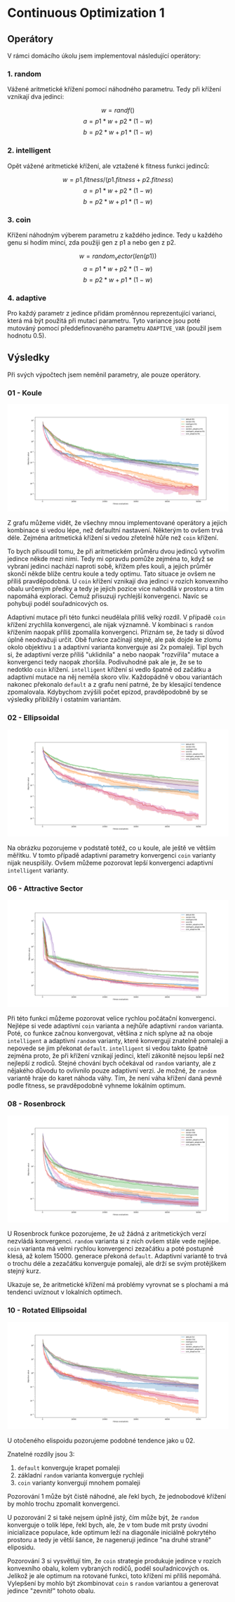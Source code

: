 # Continuous Optimization 1

## Operátory
V rámci domácího úkolu jsem implementoval následující operátory:

### 1. random
Vážené aritmetické křížení pomocí náhodného parametru. Tedy při křížení vznikají
dva jedinci:

$$ w = randf() $$
$$ a = p1 * w + p2 * (1 - w) $$
$$ b = p2 * w + p1 * (1 - w) $$

### 2. intelligent
Opět vážené aritmetické křížení, ale vztažené k fitness funkci jedinců:

$$ w = p1.fitness / (p1.fitness + p2.fitness) $$
$$ a = p1 * w + p2 * (1 - w) $$
$$ b = p2 * w + p1 * (1 - w) $$

### 3. coin
Křížení náhodným výberem parametru z každého jedince. Tedy u každého genu si
hodím mincí, zda použiji gen z p1 a nebo gen z p2.

$$ w = random_vector(len(p1)) $$
$$ a = p1 * w + p2 * (1 - w) $$
$$ b = p2 * w + p1 * (1 - w) $$

### 4. adaptive
Pro každý parametr z jedince přidám proměnnou reprezentující varianci, která má
být použitá při mutaci parametru. Tyto variance jsou poté mutováný pomocí
předdefinovaného parametru `ADAPTIVE_VAR` (použil jsem hodnotu 0.5).

## Výsledky

Při svých výpočtech jsem neměnil parametry, ale pouze operátory.

### 01 - Koule
<img src="./images/Figure_1.png"/>

Z grafu můžeme vidět, že všechny mnou implementované operátory a jejich kombinace si vedou lépe, než defaultní nastavení. Některým to ovšem trvá déle. Zejména aritmetická křížení si vedou zřetelně hůře než `coin` křížení.

To bych přisoudil tomu, že při aritmetickém průměru dvou jedinců vytvořím jedince někde mezi nimi. Tedy mi opravdu pomůže zejména to, když se vybraní jedinci nachází naproti sobě, křížem přes kouli, a jejich průměr skončí někde blíže centru koule a tedy optimu. Tato situace je ovšem ne příliš pravděpodobná. U `coin` křížení vznikají dva jedinci v rozích konvexního obalu určeným předky a tedy je jejich pozice více nahodilá v prostoru a tím napomáhá exploraci. Čemuž přisuzuji rychlejší konvergenci. Navíc se pohybuji podél souřadnicových os.

Adaptivní mutace při této funkci neudělala příliš velký rozdíl. V případě `coin` křížení zrychlila konvergenci, ale nijak významně. V kombinaci s `random` křížením naopak příliš zpomalila konvergenci. Přiznám se, že tady si důvod úplně neodvažuji určit. Obě funkce začínají stejně, ale pak dojde ke zlomu okolo objektivu `1` a adaptivní varianta konverguje asi 2x pomaleji. Tipl bych si, že adaptivní verze příliš "uklidnila" a nebo naopak "rozvířila" mutace a konvergenci tedy naopak zhoršila. Podivuhodné pak ale je, že se to nedotklo `coin` křížení. `intelligent` křížení si vedlo špatně od začátku a adaptivní mutace na něj neměla skoro vliv. Každopádně v obou variantách nakonec překonalo `default` a z grafu není patrné, že by klesající tendence zpomalovala. Kdybychom zvýšili počet epizod, pravděpodobně by se výsledky přiblížily i ostatním variantám.

### 02 - Ellipsoidal
<img src="./images/Figure_3.png"/>

Na obrázku pozorujeme v podstatě totéž, co u koule, ale ještě ve větším měřítku. V tomto případě adaptivní parametry konvergenci `coin` varianty nijak neuspíšily. Ovšem můžeme pozorovat lepší konvergenci adaptivní `intelligent` varianty.

### 06 - Attractive Sector
<img src="./images/Figure_4.png"/>

Při této funkci můžeme pozorovat velice rychlou počátační konvergenci. Nejlépe si vede adaptivní `coin` varianta a nejhůře adaptivní `random` varianta. Poté, co funkce začnou konvergovat, většina z nich splyne až na oboje `intelligent` a adaptivní `random` varianty, které konvergují znatelně pomaleji a nepovede se jim překonat `default`. `intelligent` si vedou takto špatně zejména proto, že při křížení vznikají jedinci, kteří zákonitě nejsou lepší než nejlepší z rodiců. Stejné chování bych očekával od `random` varianty, ale z nějakého důvodu to ovlivnilo pouze adaptivní verzi. Je možné, že `random` variantě hraje do karet náhoda váhy. Tím, že není váha křížení daná pevně podle fitness, se pravděpodobně vyhneme lokálním optimum.

### 08 - Rosenbrock
<img src="./images/Figure_6.png"/>

U Rosenbrock funkce pozorujeme, že už žádná z aritmetických verzí nezvládá konvergenci. `random` varianta si z nich ovšem stále vede nejlépe. `coin` varianta má velmi rychlou konvergenci zezačátku a poté postupně klesá, až kolem 15000. generace překoná `default`. Adaptivní variantě to trvá o trochu déle a zezačátku konverguje pomaleji, ale drží se svým protějškem stejný kurz.

Ukazuje se, že aritmetické křížení má problémy vyrovnat se s plochami a má tendenci uvíznout v lokalních optimech. 

### 10 - Rotated Ellipsoidal
<img src="./images/Figure_8.png"/>

U otočeného elispoidu pozorujeme podobné tendence jako u 02. 

Znatelné rozdíly jsou 3:
 1. `default` konverguje krapet pomaleji
 2. základní `random` varianta konverguje rychleji
 3. `coin` varianty konvergují mnohem pomaleji

Pozorování 1 může být čistě náhodné, ale řekl bych, že jednobodové křížení by mohlo trochu zpomalit konvergenci.

U pozorování 2 si také nejsem úplně jistý, čím může být, že `random` konverguje o tolik lépe, řekl bych, ale, že v tom bude mít prsty úvodní inicializace populace, kde optimum leží na diagonále iniciálně pokrytého prostoru a tedy je větší šance, že nageneruji jedince "na druhé straně" eliposidu.

Pozorování 3 si vysvětlují tím, že `coin` strategie produkuje jedince v rozích konvexního obalu, kolem vybraných rodičů, podél souřadnicových os. Jelikož je ale optimum na rotované funkci, toto křížení mi příliš nepomáhá. Vylepšení by mohlo být zkombinovat `coin` s `random` variantou a generovat jedince "zevnitř" tohoto obalu.
